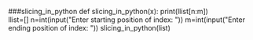###slicing_in_python
def slicing_in_python(x):
print(llist[n:m])          
llist=[] 
n=int(input("Enter starting position of index: "))
m=int(input("Enter ending position of index: "))
slicing_in_python(list)
